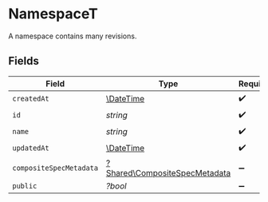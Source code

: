 # NamespaceT

A namespace contains many revisions.


## Fields

| Field                                                                         | Type                                                                          | Required                                                                      | Description                                                                   |
| ----------------------------------------------------------------------------- | ----------------------------------------------------------------------------- | ----------------------------------------------------------------------------- | ----------------------------------------------------------------------------- |
| `createdAt`                                                                   | [\DateTime](https://www.php.net/manual/en/class.datetime.php)                 | :heavy_check_mark:                                                            | N/A                                                                           |
| `id`                                                                          | *string*                                                                      | :heavy_check_mark:                                                            | {organization_slug}/{workspace_slug}/{namespace_name}                         |
| `name`                                                                        | *string*                                                                      | :heavy_check_mark:                                                            | A human-readable name for the namespace.                                      |
| `updatedAt`                                                                   | [\DateTime](https://www.php.net/manual/en/class.datetime.php)                 | :heavy_check_mark:                                                            | N/A                                                                           |
| `compositeSpecMetadata`                                                       | [?Shared\CompositeSpecMetadata](../../Models/Shared/CompositeSpecMetadata.md) | :heavy_minus_sign:                                                            | N/A                                                                           |
| `public`                                                                      | *?bool*                                                                       | :heavy_minus_sign:                                                            | Indicates whether the namespace is publicly accessible                        |